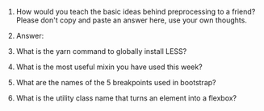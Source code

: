 <!-- Answers to the Self Study Questions go here -->


1. How would you teach the basic ideas behind preprocessing to a friend?  Please don't copy and paste an answer here, use your own thoughts.
  1. Answer: 

2. What is the yarn command to globally install LESS?
3. What is the most useful mixin you have used this week?
4. What are the names of the 5 breakpoints used in bootstrap?
5. What is the utility class name that turns an element into a flexbox?
